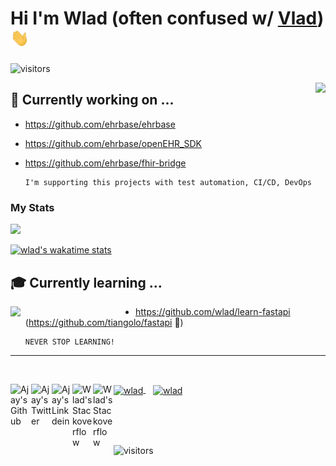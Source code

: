 # Hi I'm Wlad (often confused w/ [Vlad](https://www.urbandictionary.com/define.php?term=Vlad)) <img src="https://github.com/ABSphreak/ABSphreak/blob/master/gifs/Hi.gif" width="30px">

![visitors](https://hits.seeyoufarm.com/api/count/incr/badge.svg?url=https://github.com/wlad")


<img align="right" src="https://github.com/rajput2107/rajput2107/blob/master/Assets/Developer.gif"/>

## 💾 Currently working on ...

- https://github.com/ehrbase/ehrbase
- https://github.com/ehrbase/openEHR_SDK
- https://github.com/ehrbase/fhir-bridge

  ```
  I'm supporting this projects with test automation, CI/CD, DevOps
  ```



### My Stats

<p>
  <img src="https://github-readme-stats.vercel.app/api?username=wlad&show_icons=true&hide=stars">
</p>

[![wlad's wakatime stats](https://github-readme-stats.vercel.app/api/wakatime?username=wlad)](https://github.com/wlad/wlad)

<!--
<p>
  <img src="https://github-readme-stats.vercel.app/api/top-langs/?username=wlad">
</p>
-->



## 🎓 Currently learning ...

<img align='left' src='https://user-images.githubusercontent.com/5713670/87202985-820dcb80-c2b6-11ea-9f56-7ec461c497c3.gif' width='200"'>

- https://github.com/wlad/learn-fastapi (https://github.com/tiangolo/fastapi :rocket:)

  ```
  NEVER STOP LEARNING!
  ```

<!--
![picture](https://raw.githubusercontent.com/saadeghi/saadeghi/master/dino.gif)
<br />
-->

---

<br>
<p align="left">
<a href="https://github.com/#">
  <img align="left" alt="Ajay's Github" width="33px" src="https://cdn.jsdelivr.net/npm/simple-icons@v3/icons/github.svg" />
</a>
<a href="https://www.instagram.com/#" target="blank">
  <img align="center" src="https://cdn.jsdelivr.net/npm/simple-icons@3.0.1/icons/instagram.svg" alt="wlad" height="33" width="33" />
</a> &nbsp;&nbsp;
<a href="https://www.facebook.com/#" target="blank"><img align="center" src="https://cdn.jsdelivr.net/npm/simple-icons@3.0.1/icons/facebook.svg" alt="wlad" height="33" width="33" /></a> &nbsp;&nbsp;
<a href="https://twitter.com/#">
  <img align="left" alt="Ajay's Twitter" width="33px" src="https://cdn.jsdelivr.net/npm/simple-icons@v3/icons/twitter.svg" />
</a>
<a href="https://www.linkedin.com/in/#">
  <img align="left" alt="Ajay's Linkdein" width="33px" src="https://cdn.jsdelivr.net/npm/simple-icons@v3/icons/linkedin.svg" />
</a>
<a href="https://www.kaggle.com/#">
  <img align="left" alt="Wlad's Stackoverflow" width="33px" src="https://cdn.jsdelivr.net/npm/simple-icons@3.1.0/icons/stackoverflow.svg" />
</a>
<a href="https://www.kaggle.com/#">
  <img align="left" alt="Wlad's Stackoverflow" width="33px" src="https://cdn.jsdelivr.net/npm/simple-icons@3.1.0/icons/tiktok.svg" />
</a>
</p>
<br>
<br>
<br>


![visitors](https://visitor-badge.laobi.icu/badge?page_id=wlad.wlad)
